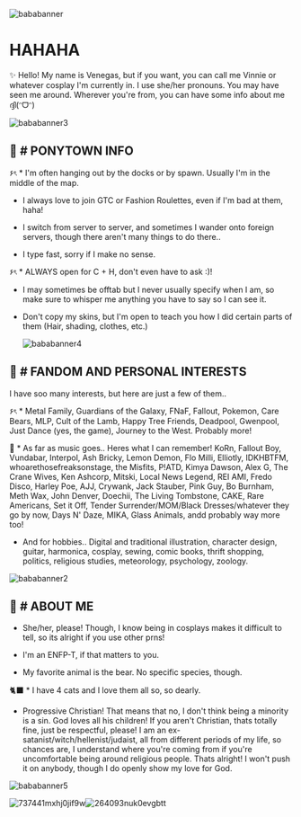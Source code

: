 
![bababanner](https://i.pinimg.com/originals/ca/0f/0e/ca0f0ed42f907be80e8fd356400a9c96.gif)


# HAHAHA
✨ Hello! My name is Venegas, but if you want, you can call me Vinnie or whatever cosplay I'm currently in. I use she/her pronouns. You may have seen me around. Wherever you're from, you can have some info about me ദ്ദി(ᵔᗜᵔ)

![bababanner3](https://i.pinimg.com/736x/74/88/1b/74881be3072a1dfb46ae0d2b63fa707e.jpg)

🍎 # PONYTOWN INFO
---- 

۶ৎ * I'm often hanging out by the docks or by spawn. Usually I'm in the middle of the map.

* I always love to join GTC or Fashion Roulettes, even if I'm bad at them, haha!

* I switch from server to server, and sometimes I wander onto foreign servers, though there aren't many things to do there..

* I type fast, sorry if I make no sense.

۶ৎ * ALWAYS open for C + H, don't even have to ask :)!

* I may sometimes be offtab but I never usually specify when I am, so make sure to whisper me anything you have to say so I can see it.
  
* Don't copy my skins, but I'm open to teach you how I did certain parts of them (Hair, shading, clothes, etc.)
  
  ![bababanner4](https://i.pinimg.com/736x/74/88/1b/74881be3072a1dfb46ae0d2b63fa707e.jpg)
  
 🎨 # FANDOM AND PERSONAL INTERESTS
  ----

I have soo many interests, but here are just a few of them..

۶ৎ * Metal Family, Guardians of the Galaxy, FNaF, Fallout, Pokemon, Care Bears, MLP, Cult of the Lamb, Happy Tree Friends, Deadpool, Gwenpool, Just Dance (yes, the game), Journey to the West. Probably more!

🎵 * As far as music goes.. Heres what I can remember! KoRn, Fallout Boy, Vundabar, Interpol, Ash Bricky, Lemon Demon, Flo Milli, Elliotly, IDKHBTFM, whoarethosefreaksonstage, the Misfits, P!ATD, Kimya Dawson, Alex G, The Crane Wives, Ken Ashcorp, Mitski, Local News Legend, REI AMI, Fredo Disco, Harley Poe, AJJ, Crywank, Jack Stauber, Pink Guy, Bo Burnham, Meth Wax, John Denver, Doechii, The Living Tombstone, CAKE, Rare Americans, Set it Off, Tender Surrender/MOM/Black Dresses/whatever they go by now, Days N' Daze, MIKA, Glass Animals, andd probably way more too!

* And for hobbies.. Digital and traditional illustration, character design, guitar, harmonica, cosplay, sewing, comic books, thrift shopping, politics, religious studies, meteorology, psychology, zoology.
  
![bababanner2]([https://github.com/user-attachments/assets/3e4965be-160b-44cb-93ef-f7310b3e01c7](https://i.pinimg.com/736x/74/88/1b/74881be3072a1dfb46ae0d2b63fa707e.jpg))


:raccoon: # ABOUT ME
----

* She/her, please! Though, I know being in cosplays makes it difficult to tell, so its alright if you use other prns!

* I'm an ENFP-T, if that matters to you.

* My favorite animal is the bear. No specific species, though.

🐈‍⬛ * I have 4 cats and I love them all so, so dearly. 

* Progressive Christian! That means that no, I don't think being a minority is a sin. God loves all his children! If you aren't Christian, thats totally fine, just be respectful, please! I am an ex-satanist/witch/hellenist/judaist, all from different periods of my life, so chances are, I understand where you're coming from if you're uncomfortable being around religious people. Thats alright! I won't push it on anybody, though I do openly show my love for God. 
  
![bababanner5]([https://github.com/user-attachments/assets/cbe15ca6-a708-4642-9798-57f91261996c](https://i.pinimg.com/736x/74/88/1b/74881be3072a1dfb46ae0d2b63fa707e.jpg))

![737441mxhj0jif9w](https://github.com/user-attachments/assets/1f2f5ca6-921d-46dc-bee8-8ec9911b6bda)![264093nuk0evgbtt](https://github.com/user-attachments/assets/0b9af812-37e9-4e94-82f1-9841e82af6b5)



